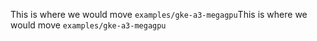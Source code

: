 This is where we would move `examples/gke-a3-megagpu`This is where we would move `examples/gke-a3-megagpu`
